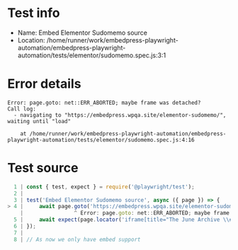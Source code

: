 # Test info

- Name: Embed Elementor Sudomemo source
- Location: /home/runner/work/embedpress-playwright-automation/embedpress-playwright-automation/tests/elementor/sudomemo.spec.js:3:1

# Error details

```
Error: page.goto: net::ERR_ABORTED; maybe frame was detached?
Call log:
  - navigating to "https://embedpress.wpqa.site/elementor-sudomemo/", waiting until "load"

    at /home/runner/work/embedpress-playwright-automation/embedpress-playwright-automation/tests/elementor/sudomemo.spec.js:4:16
```

# Test source

```ts
  1 | const { test, expect } = require('@playwright/test');
  2 |
  3 | test('Embed Elementor Sudomemo source', async ({ page }) => {
> 4 |     await page.goto('https://embedpress.wpqa.site/elementor-sudomemo/');
    |                ^ Error: page.goto: net::ERR_ABORTED; maybe frame was detached?
  5 |     await expect(page.locator('iframe[title="The June Archive \\#19 Part 1"]').contentFrame().locator('video')).toBeVisible();
  6 | });
  7 |
  8 | // As now we only have embed support 
```